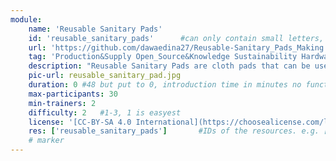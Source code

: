 ```yaml
---
module:
    name: 'Reusable Sanitary Pads'
    id: 'reusable_sanitary_pads'      #can only contain small letters, numbers, minus and underscore. needs to be the same as the file name
    url: 'https://github.com/dawaedina27/Reusable-Sanitary_Pads_Making'     #url that is linked in the table view, can be empty
    tag: 'Production&Supply Open_Source&Knowledge Sustainability Hardware&Repair Health'    #list, just separated by blank space, e.g. 'Web Open_Source'
    description: "Reusable Sanitary Pads are cloth pads that can be used several times. They absorb the menstrual blood and the pad should stay for about 4-5 hours depending on your menstrual flow. After use, you need to wash the cloth really well and remove every stain of blood and then you can reuse the same pad. These cloth pads are usually made in several layers."
    pic-url: reusable_sanitary_pad.jpg
    duration: 0 #48 but put to 0, introduction time in minutes no function currently, the resources have their own time blocks
    max-participants: 30
    min-trainers: 2
    difficulty: 2   #1-3, 1 is easyest
    license: '[CC-BY-SA 4.0 International](https://choosealicense.com/licenses/cc-by-sa-4.0/)'
    res: ['reusable_sanitary_pads']       #IDs of the resources. e.g. ['askotec'], or if more: ['askotec', 'ohg']
    # marker
---  
```

